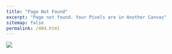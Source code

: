 ```yaml
---
title: "Page Not Found"
excerpt: "Page not found. Your Pixels are in Another Canvas"
sitemap: false
permalink: /404.html
---
```


<!-- Sorry, but the page you were trying to view dose not exists. -->
![](http://i.stack.imgur.com/6M513.png)